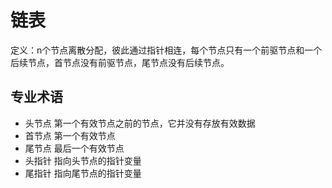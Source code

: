 # 链表 #

定义：n个节点离散分配，彼此通过指针相连，每个节点只有一个前驱节点和一个后续节点，首节点没有前驱节点，尾节点没有后续节点。

## 专业术语 ##

- 头节点
第一个有效节点之前的节点，它并没有存放有效数据
- 首节点
第一个有效节点
- 尾节点
最后一个有效节点
- 头指针
指向头节点的指针变量
- 尾指针
指向尾节点的指针变量

